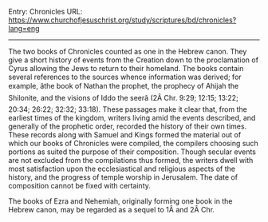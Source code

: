 Entry: Chronicles
URL: https://www.churchofjesuschrist.org/study/scriptures/bd/chronicles?lang=eng

---

The two books of Chronicles counted as one in the Hebrew canon. They give a short history of events from the Creation down to the proclamation of Cyrus allowing the Jews to return to their homeland. The books contain several references to the sources whence information was derived; for example, âthe book of Nathan the prophet, the prophecy of Ahijah the Shilonite, and the visions of Iddo the seerâ (2Â Chr. 9:29; 12:15; 13:22; 20:34; 26:22; 32:32; 33:18). These passages make it clear that, from the earliest times of the kingdom, writers living amid the events described, and generally of the prophetic order, recorded the history of their own times. These records along with Samuel and Kings formed the material out of which our books of Chronicles were compiled, the compilers choosing such portions as suited the purpose of their composition. Though secular events are not excluded from the compilations thus formed, the writers dwell with most satisfaction upon the ecclesiastical and religious aspects of the history, and the progress of temple worship in Jerusalem. The date of composition cannot be fixed with certainty.

The books of Ezra and Nehemiah, originally forming one book in the Hebrew canon, may be regarded as a sequel to 1Â and 2Â Chr.
